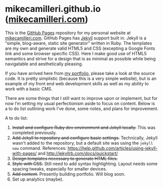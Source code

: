 # mikecamilleri.github.io ([mikecamilleri.com](http://mikecamilleri.com))

This is the [GitHub Pages](https://pages.github.com) repository for my personal website at [mikecamilleri.com](http://mikecamilleri.com). GitHub Pages has [Jekyll](http://jekyllrb.com) support built in. Jekyll is a “simple, blog-aware, static site generator” written in Ruby. The templates are my own and generate valid HTML5 and CSS (excepting a Google Fonts link and some browser specific CSS). Here I make good use of HTML5 semantics and strive for a design that is as minimal as possible while being navigatable and aesthetically pleasing.

If you have arrived here from [my portfolio](http://mikecamilleri.com/portfolio/), please take a look at the source code. It is pretty simplistic (because this is a very simple website), but is an example of my front end web development skills as well as my ability to work with a basic CMS.

There are some things that I still want to improve upon or implement, but for now I’m setting my usual perfectionism aside to focus on content. Below is a to do list outlining work I’ve done, some notes, and plans for improvement.

A to do list:

1. ~~Install and configure Ruby dev environment and Jekyll locally.~~ This was completed previously.
2. ~~Add Jekyll to repository and configure basic settings.~~ Technically, Jekyll wasn't added to the repository, but a default site was using the `jekyll new` command. References: https://help.github.com/articles/using-jekyll-with-pages/ and http://jekyllrb.com/docs/quickstart/
3. ~~Design templates necessary to generate HTML files.~~
4. ~~Style with CSS.~~ Still need to add syntax highlighting. Layout needs some spacing tweaks, especially for smaller devices.
5. ~~Add content.~~ Presently building portfolio. Will blog soon. 
6. Set up analytics (maybe). 